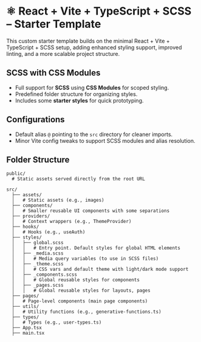 # ⚛️ React + Vite + TypeScript + SCSS – Starter Template

This custom starter template builds on the minimal React + Vite + TypeScript + SCSS setup, adding enhanced styling support, improved linting, and a more scalable project structure.

## SCSS with CSS Modules

- Full support for **SCSS** using **CSS Modules** for scoped styling.
- Predefined folder structure for organizing styles.
- Includes some **starter styles** for quick prototyping.

## Configurations

- Default alias `@` pointing to the `src` directory for cleaner imports.
- Minor Vite config tweaks to support SCSS modules and alias resolution.

## Folder Structure

```
public/
  # Static assets served directly from the root URL

src/
  ├── assets/
  │   # Static assets (e.g., images)
  ├── components/
  │   # Smaller reusable UI components with some separations
  ├── providers/
  │   # Context wrappers (e.g., ThemeProvider)
  ├── hooks/
  │   # Hooks (e.g., useAuth)
  ├── styles/
  │   ├── global.scss
  │   │   # Entry point. Default styles for global HTML elements
  │   ├── _media.scss
  │   │   # Media query variables (to use in SCSS files)
  │   ├── _theme.scss
  │   │   # CSS vars and default theme with light/dark mode support
  │   ├── _components.scss
  │   │   # Global reusable styles for components
  │   ├── _pages.scss
  │   │   # Global reusable styles for layouts, pages
  ├── pages/
  │   # Page-level components (main page components)
  ├── utils/
  │   # Utility functions (e.g., generative-functions.ts)
  ├── types/
  │   # Types (e.g., user-types.ts)
  ├── App.tsx
  ├── main.tsx
```